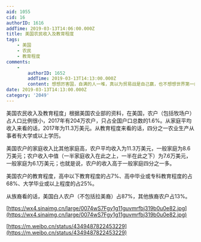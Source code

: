 ```yaml
---
aid: 1055
cid: 16
authorID: 1616
addTime: 2019-03-13T14:06:00.000Z
title: 美国农民收入及教育程度
tags:
    - 美国
    - 农民
    - 教育程度
comments:
    -
        authorID: 1652
        addTime: 2019-03-13T14:13:00.000Z
        content: 想想厉害国，自满的人一堆，真以为贸易战是自己赢，也不想想世界第一的农业国是谁
date: 2019-03-13T14:13:00.000Z
category: '2049'
---
```


美国农民收入及教育程度」根据美国农业部的资料，在美国，农户（包括牧场户）占人口比例很小，2017年有204万农户，只占全国户口总数的1.6%。从家庭平均收入来看的话，2017年为11.3万美元。从教育程度来看的话，四分之一农业生产从事者有大学或以上学历。

美国农户的家庭收入比其他家庭高，农户平均收入为11.3万美元，一般家庭为8.6万美元；农户收入中值（一半家庭收入在此之上，一半在此之下）为7.6万美元，一般家庭为6.1万美元；也就是说，农户的收入高于一般家庭四分之一多。

美国农户的教育程度，高中以下教育程度的占7%、高中毕业或专科教育程度的占68%、大学毕业或以上程度的占25%。

从族裔看的话，美国白人农户（不包括拉美裔）占87%，其他族裔农户占13%。

[https://wx4.sinaimg.cn/large/0074wS7Fgy1g11guvmrfbj319b0u0e82.jpg](https://wx4.sinaimg.cn/large/0074wS7Fgy1g11guvmrfbj319b0u0e82.jpg)

[https://m.weibo.cn/status/4349487822453229](https://m.weibo.cn/status/4349487822453229)
